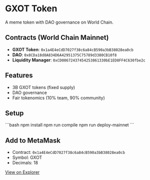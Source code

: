 # GXOT Token

A meme token with DAO governance on World Chain.

## Contracts (World Chain Mainnet)

- **GXOT Token**: `0x1a4E4eCdD7027f38c6a84cB590a3bB38028ea0cb`
- **DAO**: `0x8CDa18d8A834D6A42951375C75789d3380CB10f8`
- **Liquidity Manager**: `0xCD00672437454253861330bE1ED8FF4C630fbe2c`

## Features

- 3B GXOT tokens (fixed supply)
- DAO governance
- Fair tokenomics (10% team, 90% community)

## Setup

\`\`\`bash
npm install
npm run compile
npm run deploy-mainnet
\`\`\`

## Add to MetaMask

- Contract: `0x1a4E4eCdD7027f38c6a84cB590a3bB38028ea0cb`
- Symbol: GXOT
- Decimals: 18

[View on Explorer](https://worldscan.org/address/0x1a4E4eCdD7027f38c6a84cB590a3bB38028ea0cb)
